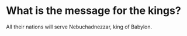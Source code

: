 # What is the message for the kings?

All their nations will serve Nebuchadnezzar, king of Babylon.
